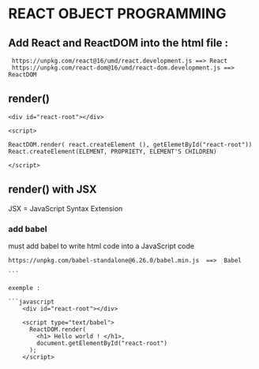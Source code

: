 # REACT OBJECT PROGRAMMING

## Add React and ReactDOM into the html file :

```
 https://unpkg.com/react@16/umd/react.development.js ==> React
 https://unpkg.com/react-dom@16/umd/react-dom.development.js ==> ReactDOM
```

## render()

```
<div id="react-root"></div>

<script>

ReactDOM.render( react.createElement (), getElemetById("react-root"))
React.createElement(ELEMENT, PROPRIETY, ELEMENT'S CHILDREN)

</script>
```

## render() with JSX

JSX = JavaScript Syntax Extension

### add babel

must add babel to write html code into a JavaScript code

````
https://unpkg.com/babel-standalone@6.26.0/babel.min.js  ==>  Babel

```

exemple :

```javascript
    <div id="react-root"></div>

    <script type="text/babel">
      ReactDOM.render(
        <h1> Hello world ! </h1>,
        document.getElementById("react-root")
      );
    </script>
````

